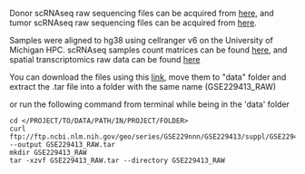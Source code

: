 Donor scRNAseq raw sequencing files can be acquired from [here](https://www.ncbi.nlm.nih.gov/projects/gap/cgi-bin/study.cgi?study_id=phs003229.v1.p1), and tumor scRNAseq raw sequencing files can be acquired from [here](https://www.ncbi.nlm.nih.gov/projects/gap/cgi-bin/study.cgi?study_id=phs002071.v1.p1). 

Samples were aligned to hg38 using cellranger v6 on the University of Michigan HPC. scRNAseq samples count matrices can be found [here](https://www.ncbi.nlm.nih.gov/geo/query/acc.cgi?acc=GSE229413), and spatial transcriptomics raw data can be found [here](https://www.ncbi.nlm.nih.gov/geo/query/acc.cgi?acc=GSE226829)

You can download the files using this [link](ftp://ftp.ncbi.nlm.nih.gov/geo/series/GSE229nnn/GSE229413/suppl/GSE229413_RAW.tar), move them to "data" folder and extract the .tar file into a folder with the same name (GSE229413_RAW)

or run the following command from terminal while being in the 'data' folder

```
cd </PROJECT/TO/DATA/PATH/IN/PROJECT/FOLDER>
curl ftp://ftp.ncbi.nlm.nih.gov/geo/series/GSE229nnn/GSE229413/suppl/GSE229413_RAW.tar --output GSE229413_RAW.tar
mkdir GSE229413_RAW
tar -xzvf GSE229413_RAW.tar --directory GSE229413_RAW
```

